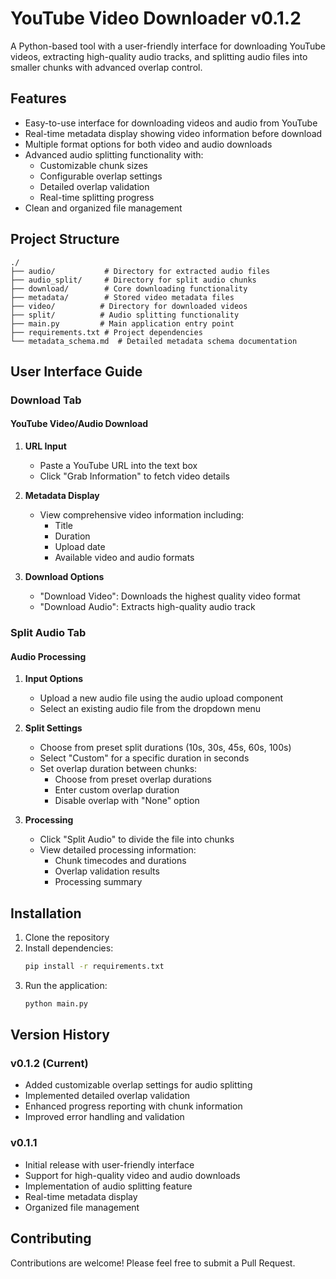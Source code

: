 # YouTube Video Downloader v0.1.2

A Python-based tool with a user-friendly interface for downloading YouTube videos, extracting high-quality audio tracks, and splitting audio files into smaller chunks with advanced overlap control.

## Features

- Easy-to-use interface for downloading videos and audio from YouTube
- Real-time metadata display showing video information before download
- Multiple format options for both video and audio downloads
- Advanced audio splitting functionality with:
  - Customizable chunk sizes
  - Configurable overlap settings
  - Detailed overlap validation
  - Real-time splitting progress
- Clean and organized file management

## Project Structure

```
./
├── audio/           # Directory for extracted audio files
├── audio_split/     # Directory for split audio chunks
├── download/        # Core downloading functionality
├── metadata/        # Stored video metadata files
├── video/          # Directory for downloaded videos
├── split/          # Audio splitting functionality
├── main.py         # Main application entry point
├── requirements.txt # Project dependencies
└── metadata_schema.md  # Detailed metadata schema documentation
```

## User Interface Guide

### Download Tab

#### YouTube Video/Audio Download
1. **URL Input**
   - Paste a YouTube URL into the text box
   - Click "Grab Information" to fetch video details

2. **Metadata Display**
   - View comprehensive video information including:
     - Title
     - Duration
     - Upload date
     - Available video and audio formats

3. **Download Options**
   - "Download Video": Downloads the highest quality video format
   - "Download Audio": Extracts high-quality audio track

### Split Audio Tab

#### Audio Processing
1. **Input Options**
   - Upload a new audio file using the audio upload component
   - Select an existing audio file from the dropdown menu

2. **Split Settings**
   - Choose from preset split durations (10s, 30s, 45s, 60s, 100s)
   - Select "Custom" for a specific duration in seconds
   - Set overlap duration between chunks:
     - Choose from preset overlap durations
     - Enter custom overlap duration
     - Disable overlap with "None" option

3. **Processing**
   - Click "Split Audio" to divide the file into chunks
   - View detailed processing information:
     - Chunk timecodes and durations
     - Overlap validation results
     - Processing summary

## Installation

1. Clone the repository
2. Install dependencies:
   ```bash
   pip install -r requirements.txt
   ```
3. Run the application:
   ```bash
   python main.py
   ```

## Version History

### v0.1.2 (Current)

- Added customizable overlap settings for audio splitting
- Implemented detailed overlap validation
- Enhanced progress reporting with chunk information
- Improved error handling and validation

### v0.1.1

- Initial release with user-friendly interface
- Support for high-quality video and audio downloads
- Implementation of audio splitting feature
- Real-time metadata display
- Organized file management

## Contributing

Contributions are welcome! Please feel free to submit a Pull Request.